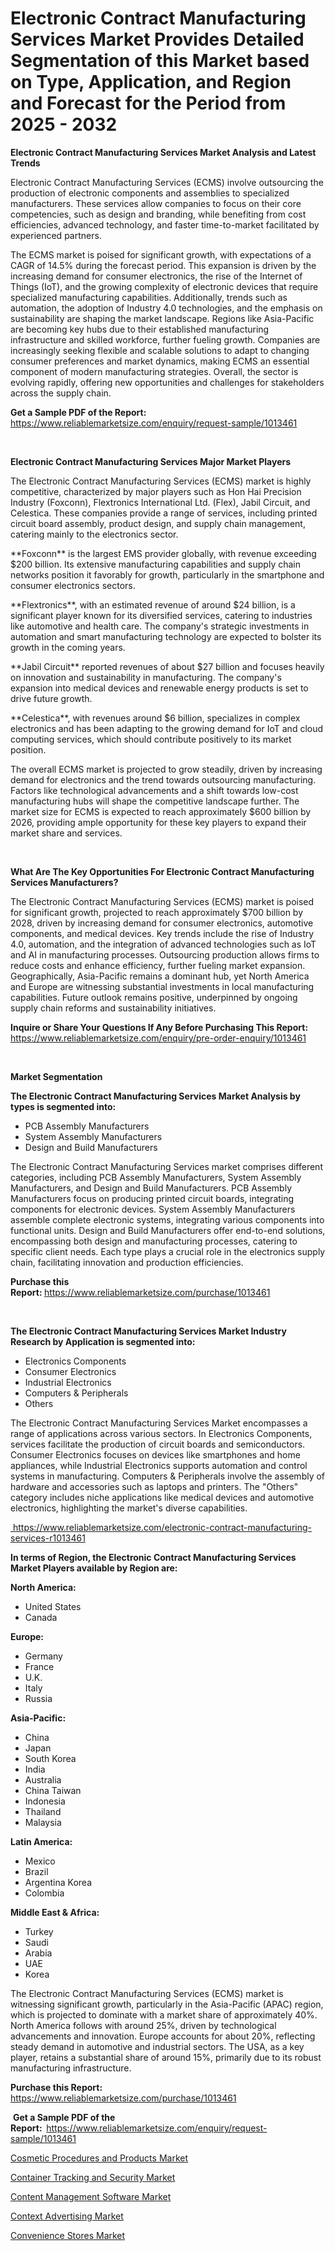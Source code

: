 <p><h1>Electronic Contract Manufacturing Services Market Provides Detailed Segmentation of this Market based on Type, Application, and Region and Forecast for the Period from 2025 - 2032</h1></p><p><strong>Electronic Contract Manufacturing Services Market Analysis and Latest Trends</strong></p>
<p><p>Electronic Contract Manufacturing Services (ECMS) involve outsourcing the production of electronic components and assemblies to specialized manufacturers. These services allow companies to focus on their core competencies, such as design and branding, while benefiting from cost efficiencies, advanced technology, and faster time-to-market facilitated by experienced partners.</p><p>The ECMS market is poised for significant growth, with expectations of a CAGR of 14.5% during the forecast period. This expansion is driven by the increasing demand for consumer electronics, the rise of the Internet of Things (IoT), and the growing complexity of electronic devices that require specialized manufacturing capabilities. Additionally, trends such as automation, the adoption of Industry 4.0 technologies, and the emphasis on sustainability are shaping the market landscape. Regions like Asia-Pacific are becoming key hubs due to their established manufacturing infrastructure and skilled workforce, further fueling growth. Companies are increasingly seeking flexible and scalable solutions to adapt to changing consumer preferences and market dynamics, making ECMS an essential component of modern manufacturing strategies. Overall, the sector is evolving rapidly, offering new opportunities and challenges for stakeholders across the supply chain.</p></p>
<p><strong>Get a Sample PDF of the Report:&nbsp;</strong> <a href="https://www.reliablemarketsize.com/enquiry/request-sample/1013461?utm_campaign=1167&utm_medium=2&utm_source=Github&utm_content=ia&utm_term=06032025&utm_id=electronic-contract-manufacturing-services">https://www.reliablemarketsize.com/enquiry/request-sample/1013461</a></p>
<p>&nbsp;</p>
<p><strong>Electronic Contract Manufacturing Services Major Market Players</strong></p>
<p><p>The Electronic Contract Manufacturing Services (ECMS) market is highly competitive, characterized by major players such as Hon Hai Precision Industry (Foxconn), Flextronics International Ltd. (Flex), Jabil Circuit, and Celestica. These companies provide a range of services, including printed circuit board assembly, product design, and supply chain management, catering mainly to the electronics sector.</p><p>**Foxconn** is the largest EMS provider globally, with revenue exceeding $200 billion. Its extensive manufacturing capabilities and supply chain networks position it favorably for growth, particularly in the smartphone and consumer electronics sectors.</p><p>**Flextronics**, with an estimated revenue of around $24 billion, is a significant player known for its diversified services, catering to industries like automotive and health care. The company's strategic investments in automation and smart manufacturing technology are expected to bolster its growth in the coming years.</p><p>**Jabil Circuit** reported revenues of about $27 billion and focuses heavily on innovation and sustainability in manufacturing. The company's expansion into medical devices and renewable energy products is set to drive future growth.</p><p>**Celestica**, with revenues around $6 billion, specializes in complex electronics and has been adapting to the growing demand for IoT and cloud computing services, which should contribute positively to its market position.</p><p>The overall ECMS market is projected to grow steadily, driven by increasing demand for electronics and the trend towards outsourcing manufacturing. Factors like technological advancements and a shift towards low-cost manufacturing hubs will shape the competitive landscape further. The market size for ECMS is expected to reach approximately $600 billion by 2026, providing ample opportunity for these key players to expand their market share and services.</p></p>
<p>&nbsp;</p>
<p><strong>What Are The Key Opportunities For Electronic Contract Manufacturing Services Manufacturers?</strong></p>
<p><p>The Electronic Contract Manufacturing Services (ECMS) market is poised for significant growth, projected to reach approximately $700 billion by 2028, driven by increasing demand for consumer electronics, automotive components, and medical devices. Key trends include the rise of Industry 4.0, automation, and the integration of advanced technologies such as IoT and AI in manufacturing processes. Outsourcing production allows firms to reduce costs and enhance efficiency, further fueling market expansion. Geographically, Asia-Pacific remains a dominant hub, yet North America and Europe are witnessing substantial investments in local manufacturing capabilities. Future outlook remains positive, underpinned by ongoing supply chain reforms and sustainability initiatives.</p></p>
<p><strong>Inquire or Share Your Questions If Any Before Purchasing This Report:</strong> <a href="https://www.reliablemarketsize.com/enquiry/pre-order-enquiry/1013461?utm_campaign=1167&utm_medium=2&utm_source=Github&utm_content=ia&utm_term=06032025&utm_id=electronic-contract-manufacturing-services">https://www.reliablemarketsize.com/enquiry/pre-order-enquiry/1013461</a></p>
<p>&nbsp;</p>
<p><strong>Market Segmentation</strong></p>
<p><strong>The Electronic Contract Manufacturing Services Market Analysis by types is segmented into:</strong></p>
<p><ul><li>PCB Assembly Manufacturers</li><li>System Assembly Manufacturers</li><li>Design and Build Manufacturers</li></ul></p>
<p><p>The Electronic Contract Manufacturing Services market comprises different categories, including PCB Assembly Manufacturers, System Assembly Manufacturers, and Design and Build Manufacturers. PCB Assembly Manufacturers focus on producing printed circuit boards, integrating components for electronic devices. System Assembly Manufacturers assemble complete electronic systems, integrating various components into functional units. Design and Build Manufacturers offer end-to-end solutions, encompassing both design and manufacturing processes, catering to specific client needs. Each type plays a crucial role in the electronics supply chain, facilitating innovation and production efficiencies.</p></p>
<p><strong>Purchase this Report:&nbsp;</strong><a href="https://www.reliablemarketsize.com/purchase/1013461?utm_campaign=1167&utm_medium=2&utm_source=Github&utm_content=ia&utm_term=06032025&utm_id=electronic-contract-manufacturing-services">https://www.reliablemarketsize.com/purchase/1013461</a></p>
<p>&nbsp;</p>
<p><strong>The Electronic Contract Manufacturing Services Market Industry Research by Application is segmented into:</strong></p>
<p><ul><li>Electronics Components</li><li>Consumer Electronics</li><li>Industrial Electronics</li><li>Computers & Peripherals</li><li>Others</li></ul></p>
<p><p>The Electronic Contract Manufacturing Services Market encompasses a range of applications across various sectors. In Electronics Components, services facilitate the production of circuit boards and semiconductors. Consumer Electronics focuses on devices like smartphones and home appliances, while Industrial Electronics supports automation and control systems in manufacturing. Computers & Peripherals involve the assembly of hardware and accessories such as laptops and printers. The "Others" category includes niche applications like medical devices and automotive electronics, highlighting the market's diverse capabilities.</p></p>
<p><a href="https://www.reliablemarketsize.com/electronic-contract-manufacturing-services-r1013461?utm_campaign=1167&utm_medium=2&utm_source=Github&utm_content=ia&utm_term=06032025&utm_id=electronic-contract-manufacturing-services">&nbsp;https://www.reliablemarketsize.com/electronic-contract-manufacturing-services-r1013461</a></p>
<p><strong>In terms of Region, the Electronic Contract Manufacturing Services Market Players available by Region are:</strong></p>
<p>
    <p> <strong> North America: </strong>
        <ul>
            <li>United States</li>
            <li>Canada</li>
        </ul>
        </p> 
    <p> <strong> Europe: </strong>
        <ul>
            <li>Germany</li>
            <li>France</li>
            <li>U.K.</li>
            <li>Italy</li>
            <li>Russia</li>
        </ul>
        </p> 
    <p> <strong> Asia-Pacific: </strong>
        <ul>
            <li>China</li>
            <li>Japan</li>
            <li>South Korea</li>
            <li>India</li>
            <li>Australia</li>
            <li>China Taiwan</li>
            <li>Indonesia</li>
            <li>Thailand</li>
            <li>Malaysia</li>
        </ul>
        </p> 
    <p> <strong> Latin America: </strong>
        <ul>
            <li>Mexico</li>
            <li>Brazil</li>
            <li>Argentina Korea</li>
            <li>Colombia</li>
        </ul>
        </p> 
    <p> <strong> Middle East & Africa: </strong>
        <ul>
            <li>Turkey</li>
            <li>Saudi</li>
            <li>Arabia</li>
            <li>UAE</li>
            <li>Korea</li>
        </ul>
    </p>
    </p>
<p><p>The Electronic Contract Manufacturing Services (ECMS) market is witnessing significant growth, particularly in the Asia-Pacific (APAC) region, which is projected to dominate with a market share of approximately 40%. North America follows with around 25%, driven by technological advancements and innovation. Europe accounts for about 20%, reflecting steady demand in automotive and industrial sectors. The USA, as a key player, retains a substantial share of around 15%, primarily due to its robust manufacturing infrastructure.</p></p>
<p><strong>Purchase this Report: </strong><a href="https://www.reliablemarketsize.com/purchase/1013461?utm_campaign=1167&utm_medium=2&utm_source=Github&utm_content=ia&utm_term=06032025&utm_id=electronic-contract-manufacturing-services">https://www.reliablemarketsize.com/purchase/1013461</a></p>
<p>&nbsp;<strong>Get a Sample PDF of the Report:&nbsp;&nbsp;</strong><a href="https://www.reliablemarketsize.com/enquiry/request-sample/1013461?utm_campaign=1167&utm_medium=2&utm_source=Github&utm_content=ia&utm_term=06032025&utm_id=electronic-contract-manufacturing-services">https://www.reliablemarketsize.com/enquiry/request-sample/1013461</a></p>
<p><strong></strong></p>
<p><p><a href="https://github.com/oshodikurc/Market-Research-Report-List-1/blob/main/cosmetic-procedures-and-products-market.md?utm_campaign=1167&utm_medium=2&utm_source=Github&utm_content=ia&utm_term=06032025&utm_id=electronic-contract-manufacturing-services">Cosmetic Procedures and Products Market</a></p><p><a href="https://github.com/bramsklizas/Market-Research-Report-List-1/blob/main/container-tracking-and-security-market.md?utm_campaign=1167&utm_medium=2&utm_source=Github&utm_content=ia&utm_term=06032025&utm_id=electronic-contract-manufacturing-services">Container Tracking and Security Market</a></p><p><a href="https://github.com/motanafraxer/Market-Research-Report-List-1/blob/main/content-management-software-market.md?utm_campaign=1167&utm_medium=2&utm_source=Github&utm_content=ia&utm_term=06032025&utm_id=electronic-contract-manufacturing-services">Content Management Software Market</a></p><p><a href="https://github.com/noppbebawy/Market-Research-Report-List-1/blob/main/context-advertising-market.md?utm_campaign=1167&utm_medium=2&utm_source=Github&utm_content=ia&utm_term=06032025&utm_id=electronic-contract-manufacturing-services">Context Advertising Market</a></p><p><a href="https://github.com/efialiurca/Market-Research-Report-List-1/blob/main/convenience-stores-market.md?utm_campaign=1167&utm_medium=2&utm_source=Github&utm_content=ia&utm_term=06032025&utm_id=electronic-contract-manufacturing-services">Convenience Stores Market</a></p></p>